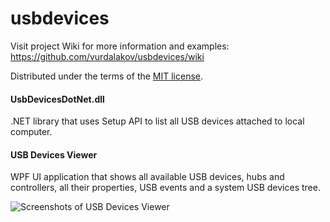 usbdevices
==========

Visit project Wiki for more information and examples:
https://github.com/vurdalakov/usbdevices/wiki

Distributed under the terms of the [MIT license](https://opensource.org/licenses/MIT).

#### UsbDevicesDotNet.dll

.NET library that uses Setup API to list all USB devices attached to local computer.

#### USB Devices Viewer

WPF UI application that shows all available USB devices, hubs and controllers, all their properties, USB events and a system USB devices tree.

![Screenshots of USB Devices Viewer](https://raw.githubusercontent.com/vurdalakov/usbdevices/master/img/usbdevicesviewer.gif)
